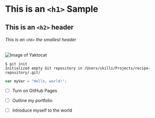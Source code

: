 # This is an `<h1>` Sample 

## This is an `<h2>` header

###### This is an `<h6>` the smallest header 

![Image of Yaktocat](https://octodex.github.com/images/yaktocat.png)
```
$ git init
Initialized empty Git repository in /Users/skills/Projects/recipe-repository/.git/
```
```javascript
var myVar = "Hello, world!";
```
- [ ] Turn on GitHub Pages
- [ ] Outline my portfolio
- [ ] Introduce myself to the world

